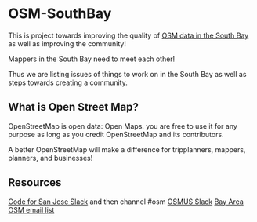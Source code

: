 # OSM-SouthBay

This is project towards improving the quality of [OSM data in the South Bay](https://wiki.openstreetmap.org/wiki/South_Bay_%28SF%29,_California) as well as improving the community!

Mappers in the South Bay need to meet each other!

Thus we are listing issues of things to work on in the South Bay as well as steps towards creating a community.


## What is Open Street Map?
OpenStreetMap is open data: Open Maps.  you are free to use it for any purpose as long as you credit OpenStreetMap 
and its contributors. 

A better OpenStreetMap will make a difference for tripplanners, mappers, planners, and businesses!

## Resources
[Code for San Jose Slack](https://slackin-c4sj.herokuapp.com/) and then channel #osm
[OSMUS Slack](https://osmus-slack.herokuapp.com/)
[Bay Area OSM email list](https://lists.openstreetmap.org/listinfo/talk-us-sfbay/)
